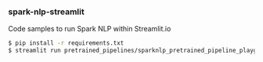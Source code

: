 ### spark-nlp-streamlit

Code samples to run Spark NLP within Streamlit.io

```bash
$ pip install -r requirements.txt
$ streamlit run pretrained_pipelines/sparknlp_pretrained_pipeline_playground.py
```

